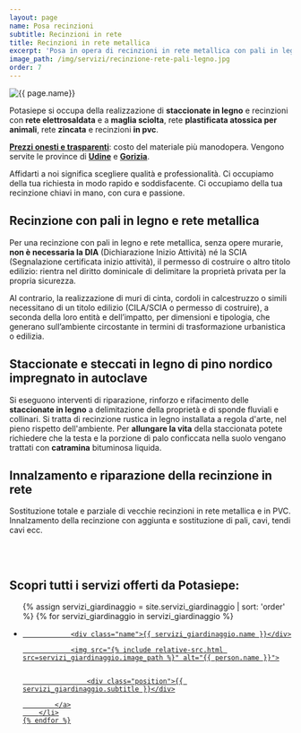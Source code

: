 ```yaml
---
layout: page
name: Posa recinzioni
subtitle: Recinzioni in rete
title: Recinzioni in rete metallica
excerpt: 'Posa in opera di recinzioni in rete metallica con pali in legno o ferro, rete plastificata atossica per animali, zincata, elettrosaldata. Udine e Gorizia.'
image_path: /img/servizi/recinzione-rete-pali-legno.jpg
order: 7
---
```

<img src="{{ page.image_path }}" alt="{{ page.name}}" title="{{ page.name }}"/>

Potasiepe si occupa della realizzazione di **staccionate in legno** e recinzioni con **rete elettrosaldata** e a  **maglia sciolta**, rete **plastificata atossica per animali**, rete **zincata** e recinzioni **in pvc**.

**[Prezzi onesti e trasparenti](/prezzi/ "prezzi economici e onesti")**: costo del materiale più manodopera.
Vengono servite le province di **[Udine](/giardinaggio-udine-giardiniere/ "Potasiepe è giardiniere a Udine")** e **[Gorizia](/giardinaggio-gorizia-giardiniere/ "Potasiepe è giardiniere a Gorizia")**.

Affidarti a noi significa scegliere qualità e professionalità. Ci occupiamo della tua richiesta in modo rapido e soddisfacente. Ci occupiamo della tua recinzione chiavi in mano, con cura e passione.

## Recinzione con pali in legno e rete metallica

Per una recinzione con pali in legno e rete metallica, senza opere murarie, **non è necessaria la DIA**
(Dichiarazione Inizio Attività) né la SCIA (Segnalazione certificata inizio attività), il permesso di costruire o
altro titolo edilizio: rientra nel diritto dominicale di delimitare la proprietà privata per la propria sicurezza.

Al contrario, la realizzazione di muri di cinta, cordoli in calcestruzzo o simili necessitano di un
titolo edilizio (CILA/SCIA o permesso di costruire), a seconda della loro entità e dell’impatto, per dimensioni e
tipologia, che generano sull’ambiente circostante in termini di trasformazione urbanistica o edilizia.


## Staccionate e steccati in legno di pino nordico impregnato in autoclave

Si eseguono interventi di riparazione, rinforzo e rifacimento delle **staccionate in legno** a delimitazione della proprietà e di sponde fluviali e collinari. Si tratta di recinzione rustica in legno installata a regola d'arte, nel pieno rispetto dell'ambiente. Per **allungare la vita** della staccionata potete richiedere che la testa e la porzione di palo conficcata nella suolo vengano trattati con **catramina** bituminosa liquida.

## Innalzamento e riparazione della recinzione in rete

Sostituzione totale e parziale di vecchie recinzioni in rete metallica e in PVC. Innalzamento della recinzione con
aggiunta e sostituzione di pali, cavi, tendi cavi ecc.

<br/><br/>

## Scopri tutti i servizi offerti da Potasiepe:

<div class="list-collection">
<ul>
  {% assign servizi_giardinaggio = site.servizi_giardinaggio | sort: 'order' %}
  {% for servizi_giardinaggio in servizi_giardinaggio %}
		<li>
			<a href="{{ site.baseurl }}{{ servizi_giardinaggio.url }}">

				<div class="name">{{ servizi_giardinaggio.name }}</div>

				<img src="{% include relative-src.html src=servizi_giardinaggio.image_path %}" alt="{{ person.name }}">


					<div class="position">{{ servizi_giardinaggio.subtitle }}</div>

			</a>
		</li>
	{% endfor %}

</ul>
</div>
